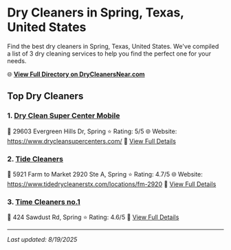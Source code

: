 # Dry Cleaners in Spring, Texas, United States

Find the best dry cleaners in Spring, Texas, United States. We've compiled a list of 3 dry cleaning services to help you find the perfect one for your needs.

🌐 **[View Full Directory on DryCleanersNear.com](https://drycleanersnear.com/city/US/Texas/Spring)**

## Top Dry Cleaners

### 1. [Dry Clean Super Center Mobile](https://drycleanersnear.com/dryCleaner/68a3dba5e0c395148228c367/dry-clean-super-center-mobile)
📍 29603 Evergreen Hills Dr, Spring
⭐ Rating: 5/5
🌐 Website: https://www.drycleansupercenters.com/
🔗 [View Full Details](https://drycleanersnear.com/dryCleaner/68a3dba5e0c395148228c367/dry-clean-super-center-mobile)

### 2. [Tide Cleaners](https://drycleanersnear.com/dryCleaner/68a3db0ce0c395148228b469/tide-cleaners)
📍 5921 Farm to Market 2920 Ste A, Spring
⭐ Rating: 4.7/5
🌐 Website: https://www.tidedrycleanerstx.com/locations/fm-2920
🔗 [View Full Details](https://drycleanersnear.com/dryCleaner/68a3db0ce0c395148228b469/tide-cleaners)

### 3. [Time Cleaners no.1](https://drycleanersnear.com/dryCleaner/68a3db5fe0c395148228b694/time-cleaners-no-1)
📍 424 Sawdust Rd, Spring
⭐ Rating: 4.6/5
🔗 [View Full Details](https://drycleanersnear.com/dryCleaner/68a3db5fe0c395148228b694/time-cleaners-no-1)


---

*Last updated: 8/19/2025*
